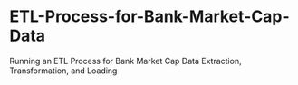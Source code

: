 # ETL-Process-for-Bank-Market-Cap-Data
Running an ETL Process for Bank Market Cap Data Extraction, Transformation, and Loading

